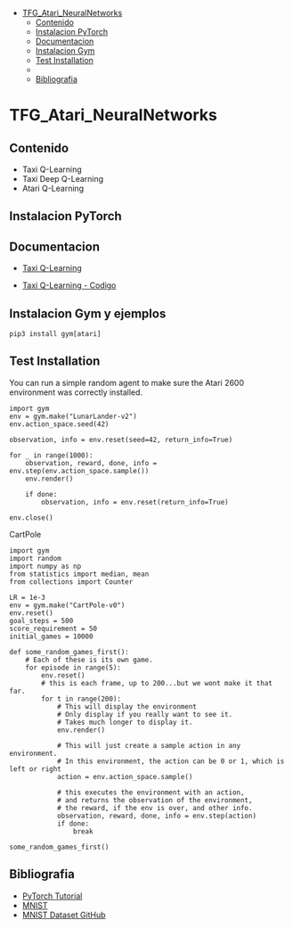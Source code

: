 <!-- START doctoc generated TOC please keep comment here to allow auto update -->
<!-- DON'T EDIT THIS SECTION, INSTEAD RE-RUN doctoc TO UPDATE -->

- [TFG_Atari_NeuralNetworks](#tfg_atari_neuralnetworks)
  - [Contenido](#contenido)
  - [Instalacion PyTorch](#instalacion-pytorch)
  - [Documentacion](#documentacion)
  - [Instalacion Gym](#instalacion-gym)
  - [Test Installation](#test-installation)
  - [](#)
  - [Bibliografia](#bibliografia)

<!-- END doctoc generated TOC please keep comment here to allow auto update -->

# TFG_Atari_NeuralNetworks

## Contenido
  - Taxi Q-Learning
  - Taxi Deep Q-Learning
  - Atari Q-Learning
## Instalacion PyTorch

## Documentacion
- [Taxi Q-Learning](https://towardsdatascience.com/reinforcement-learning-teach-a-taxi-cab-to-drive-around-with-q-learning-9913e611028f)

- [Taxi Q-Learning - Codigo](https://github.com/openai/gym/blob/master/gym/envs/toy_text/taxi.py)
## Instalacion Gym y ejemplos

```
pip3 install gym[atari]
```
## Test Installation

You can run a simple random agent to make sure the Atari 2600 environment was correctly installed.

```
import gym
env = gym.make("LunarLander-v2")
env.action_space.seed(42)

observation, info = env.reset(seed=42, return_info=True)

for _ in range(1000):
    observation, reward, done, info = env.step(env.action_space.sample())
    env.render()

    if done:
        observation, info = env.reset(return_info=True)

env.close()
```

CartPole

```
import gym
import random
import numpy as np
from statistics import median, mean
from collections import Counter

LR = 1e-3
env = gym.make("CartPole-v0")
env.reset()
goal_steps = 500
score_requirement = 50
initial_games = 10000

def some_random_games_first():
    # Each of these is its own game.
    for episode in range(5):
        env.reset()
        # this is each frame, up to 200...but we wont make it that far.
        for t in range(200):
            # This will display the environment
            # Only display if you really want to see it.
            # Takes much longer to display it.
            env.render()

            # This will just create a sample action in any environment.
            # In this environment, the action can be 0 or 1, which is left or right
            action = env.action_space.sample()

            # this executes the environment with an action,
            # and returns the observation of the environment,
            # the reward, if the env is over, and other info.
            observation, reward, done, info = env.step(action)
            if done:
                break

some_random_games_first() 
```
## 

## Bibliografia
- [PyTorch Tutorial](https://pytorch.org/tutorials/recipes/recipes/defining_a_neural_network.html)
- [MNIST](http://yann.lecun.com/exdb/mnist/****)
- [MNIST Dataset GitHub](https://github.com/udacity/deep-learning-v2-pytorch/blob/master/convolutional-neural-networks/mnist-mlp/mnist_mlp_exercise.ipynb)